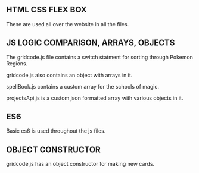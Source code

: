 ## HTML CSS FLEX BOX

These are used all over the website in all the files.

## JS LOGIC COMPARISON, ARRAYS, OBJECTS

The gridcode.js file contains a switch statment for sorting through Pokemon Regions.

gridcode.js also contains an object with arrays in it. 

spellBook.js contains a custom array for the schools of magic. 

projectsApi.js is a custom json formatted array with various objects in it. 

## ES6

Basic es6 is used throughout the js files. 

## OBJECT CONSTRUCTOR
gridcode.js has an object constructor for making new cards. 

